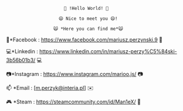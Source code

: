                           👋 !Hello World! 👋
   
                        😄 Nice to meet you 😄!
   
                      🙀 *Here you can find me*🙀

📲*Facebook : https://www.facebook.com/mariusz.perzynski.9 📲

💻*Linkedin : https://www.linkedin.com/in/mariusz-perzy%C5%84ski-3b56b01b3/ 💻

📷*Instagram : https://www.instagram.com/marioo.js/ 📷

📫 *Email : [m.perzyk@interia.pl] ✉️
 
🎮 *Steam : https://steamcommunity.com/id/Man1eX/ 👾





